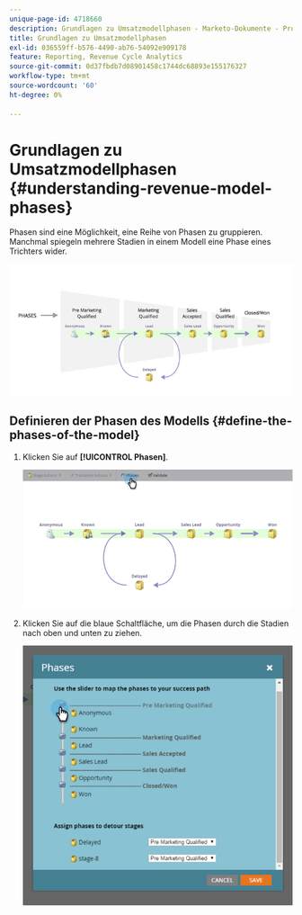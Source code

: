 ```yaml
---
unique-page-id: 4718660
description: Grundlagen zu Umsatzmodellphasen - Marketo-Dokumente - Produktdokumentation
title: Grundlagen zu Umsatzmodellphasen
exl-id: 036559ff-b576-4490-ab76-54092e909178
feature: Reporting, Revenue Cycle Analytics
source-git-commit: 0d37fbdb7d08901458c1744dc68893e155176327
workflow-type: tm+mt
source-wordcount: '60'
ht-degree: 0%

---
```


# Grundlagen zu Umsatzmodellphasen {#understanding-revenue-model-phases}

Phasen sind eine Möglichkeit, eine Reihe von Phasen zu gruppieren. Manchmal spiegeln mehrere Stadien in einem Modell eine Phase eines Trichters wider.

![—](assets/image2015-6-12-16-3a56-3a40.png)

## Definieren der Phasen des Modells {#define-the-phases-of-the-model}

1. Klicken Sie auf **[!UICONTROL Phasen]**.

   ![](assets/image2015-6-12-16-3a2-3a28.png)

1. Klicken Sie auf die blaue Schaltfläche, um die Phasen durch die Stadien nach oben und unten zu ziehen.

   ![](assets/image2015-6-12-16-3a5-3a31.png)
